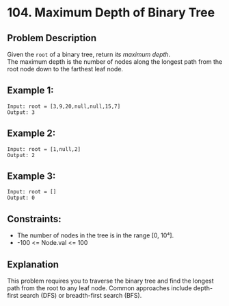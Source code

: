 # 104. Maximum Depth of Binary Tree

## Problem Description
Given the `root` of a binary tree, return *its maximum depth*.  
The maximum depth is the number of nodes along the longest path from the root node down to the farthest leaf node.

## Example 1:
```
Input: root = [3,9,20,null,null,15,7]
Output: 3
```

## Example 2:
```
Input: root = [1,null,2]
Output: 2
```

## Example 3:
```
Input: root = []
Output: 0
```

## Constraints:
- The number of nodes in the tree is in the range [0, 10⁴].
- -100 <= Node.val <= 100

## Explanation
This problem requires you to traverse the binary tree and find the longest path from the root to any leaf node. Common approaches include depth-first search (DFS) or breadth-first search (BFS).
